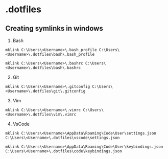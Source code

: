 # .dotfiles

## Creating symlinks in windows
1. Bash
```
mklink C:\Users\<Username>\.bash_profile C:\Users\<Username>\.dotfiles\bash\.bash_profile
```
```
mklink C:\Users\<Username>\.bashrc C:\Users\<Username>\.dotfiles\bash\.bashrc
```

2. Git
```
mklink C:\Users\<Username>\.gitconfig C:\Users\<Username>\.dotfiles\git\.gitconfig
```

3. Vim
```
mklink C:\Users\<Username>\.vimrc C:\Users\<Username>\.dotfiles\vim\.vimrc
```

4. VsCode
```
mklink C:\Users\<Username>\AppData\Roaming\Code\User\settings.json C:\Users\<Username>\.dotfiles\vscode\settings.json
```
```
mklink C:\Users\<Username>\AppData\Roaming\Code\User\keybindings.json C:\Users\<Username>\.dotfiles\code\keybindings.json
```

